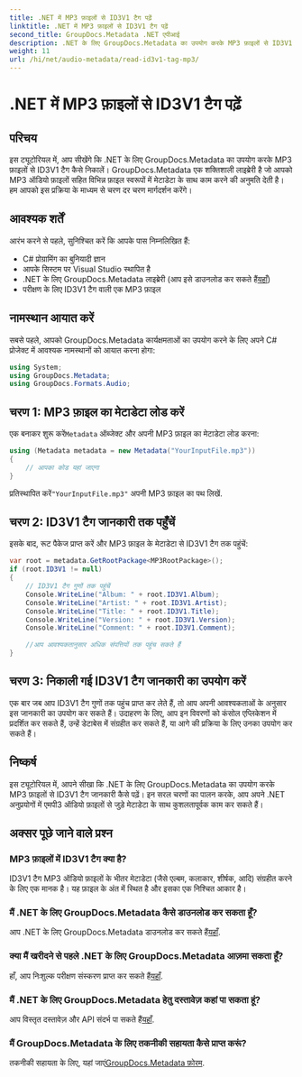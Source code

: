 ```yaml
---
title: .NET में MP3 फ़ाइलों से ID3V1 टैग पढ़ें
linktitle: .NET में MP3 फ़ाइलों से ID3V1 टैग पढ़ें
second_title: GroupDocs.Metadata .NET एपीआई
description: .NET के लिए GroupDocs.Metadata का उपयोग करके MP3 फ़ाइलों से ID3V1 टैग पढ़ना सीखें। कोड उदाहरणों के साथ चरण-दर-चरण ट्यूटोरियल।
weight: 11
url: /hi/net/audio-metadata/read-id3v1-tag-mp3/
---
```


# .NET में MP3 फ़ाइलों से ID3V1 टैग पढ़ें

## परिचय
इस ट्यूटोरियल में, आप सीखेंगे कि .NET के लिए GroupDocs.Metadata का उपयोग करके MP3 फ़ाइलों से ID3V1 टैग कैसे निकालें। GroupDocs.Metadata एक शक्तिशाली लाइब्रेरी है जो आपको MP3 ऑडियो फ़ाइलों सहित विभिन्न फ़ाइल स्वरूपों में मेटाडेटा के साथ काम करने की अनुमति देती है। हम आपको इस प्रक्रिया के माध्यम से चरण दर चरण मार्गदर्शन करेंगे।
## आवश्यक शर्तें
आरंभ करने से पहले, सुनिश्चित करें कि आपके पास निम्नलिखित हैं:
- C# प्रोग्रामिंग का बुनियादी ज्ञान
- आपके सिस्टम पर Visual Studio स्थापित है
-  .NET के लिए GroupDocs.Metadata लाइब्रेरी (आप इसे डाउनलोड कर सकते हैं[यहाँ](https://releases.groupdocs.com/metadata/net/))
- परीक्षण के लिए ID3V1 टैग वाली एक MP3 फ़ाइल

## नामस्थान आयात करें
सबसे पहले, आपको GroupDocs.Metadata कार्यक्षमताओं का उपयोग करने के लिए अपने C# प्रोजेक्ट में आवश्यक नामस्थानों को आयात करना होगा:
```csharp
using System;
using GroupDocs.Metadata;
using GroupDocs.Formats.Audio;
```
## चरण 1: MP3 फ़ाइल का मेटाडेटा लोड करें
 एक बनाकर शुरू करें`Metadata` ऑब्जेक्ट और अपनी MP3 फ़ाइल का मेटाडेटा लोड करना:
```csharp
using (Metadata metadata = new Metadata("YourInputFile.mp3"))
{
    // आपका कोड यहां जाएगा
}
```
 प्रतिस्थापित करें`"YourInputFile.mp3"` अपनी MP3 फ़ाइल का पथ लिखें.
## चरण 2: ID3V1 टैग जानकारी तक पहुँचें
इसके बाद, रूट पैकेज प्राप्त करें और MP3 फ़ाइल के मेटाडेटा से ID3V1 टैग तक पहुंचें:
```csharp
var root = metadata.GetRootPackage<MP3RootPackage>();
if (root.ID3V1 != null)
{
    // ID3V1 टैग गुणों तक पहुंचें
    Console.WriteLine("Album: " + root.ID3V1.Album);
    Console.WriteLine("Artist: " + root.ID3V1.Artist);
    Console.WriteLine("Title: " + root.ID3V1.Title);
    Console.WriteLine("Version: " + root.ID3V1.Version);
    Console.WriteLine("Comment: " + root.ID3V1.Comment);
    
    //आप आवश्यकतानुसार अधिक संपत्तियों तक पहुंच सकते हैं
}
```
## चरण 3: निकाली गई ID3V1 टैग जानकारी का उपयोग करें
एक बार जब आप ID3V1 टैग गुणों तक पहुंच प्राप्त कर लेते हैं, तो आप अपनी आवश्यकताओं के अनुसार इस जानकारी का उपयोग कर सकते हैं। उदाहरण के लिए, आप इन विवरणों को कंसोल एप्लिकेशन में प्रदर्शित कर सकते हैं, उन्हें डेटाबेस में संग्रहीत कर सकते हैं, या आगे की प्रक्रिया के लिए उनका उपयोग कर सकते हैं।

## निष्कर्ष
इस ट्यूटोरियल में, आपने सीखा कि .NET के लिए GroupDocs.Metadata का उपयोग करके MP3 फ़ाइलों से ID3V1 टैग जानकारी कैसे पढ़ें। इन सरल चरणों का पालन करके, आप अपने .NET अनुप्रयोगों में एमपी3 ऑडियो फ़ाइलों से जुड़े मेटाडेटा के साथ कुशलतापूर्वक काम कर सकते हैं।

## अक्सर पूछे जाने वाले प्रश्न
### MP3 फ़ाइलों में ID3V1 टैग क्या है?
ID3V1 टैग MP3 ऑडियो फ़ाइलों के भीतर मेटाडेटा (जैसे एल्बम, कलाकार, शीर्षक, आदि) संग्रहीत करने के लिए एक मानक है। यह फ़ाइल के अंत में स्थित है और इसका एक निश्चित आकार है।
### मैं .NET के लिए GroupDocs.Metadata कैसे डाउनलोड कर सकता हूँ?
 आप .NET के लिए GroupDocs.Metadata डाउनलोड कर सकते हैं[यहाँ](https://releases.groupdocs.com/metadata/net/).
### क्या मैं खरीदने से पहले .NET के लिए GroupDocs.Metadata आज़मा सकता हूँ?
 हाँ, आप निःशुल्क परीक्षण संस्करण प्राप्त कर सकते हैं[यहाँ](https://releases.groupdocs.com/).
### मैं .NET के लिए GroupDocs.Metadata हेतु दस्तावेज़ कहां पा सकता हूं?
 आप विस्तृत दस्तावेज़ और API संदर्भ पा सकते हैं[यहाँ](https://tutorials.groupdocs.com/metadata/net/).
### मैं GroupDocs.Metadata के लिए तकनीकी सहायता कैसे प्राप्त करूं?
 तकनीकी सहायता के लिए, यहां जाएं[GroupDocs.Metadata फ़ोरम](https://forum.groupdocs.com/c/metadata/14).